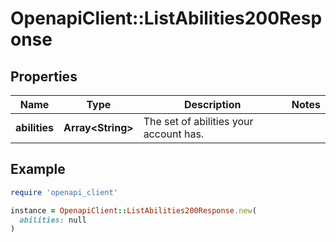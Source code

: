 # OpenapiClient::ListAbilities200Response

## Properties

| Name | Type | Description | Notes |
| ---- | ---- | ----------- | ----- |
| **abilities** | **Array&lt;String&gt;** | The set of abilities your account has. |  |

## Example

```ruby
require 'openapi_client'

instance = OpenapiClient::ListAbilities200Response.new(
  abilities: null
)
```

